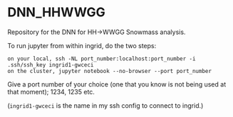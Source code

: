 # DNN_HHWWGG

Repository for the DNN for HH->WWGG Snowmass analysis. 

To run jupyter from within ingrid, do the two steps:

```
on your local, ssh -NL port_number:localhost:port_number -i .ssh/ssh_key ingrid1-gwceci
on the cluster, jupyter notebook --no-browser --port port_number
```

Give a port number of your choice (one that you know is not being used at that moment); 1234, 1235 etc.

 (`ingrid1-gwceci` is the name in my ssh config to connect to ingrid.)
